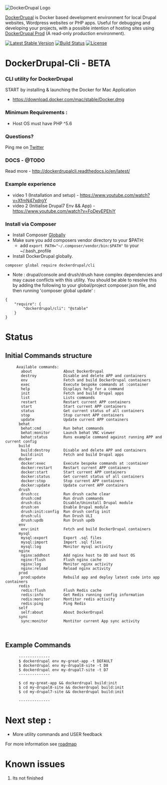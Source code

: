 ![DockerDrupal Logo](https://raw.githubusercontent.com/4alldigital/DockerDrupal/master/docs/images/dd-logo.png)

[DockerDrupal](https://www.4alldigital.io/docker-drupal) is Docker based development environment for local Drupal websites, Wordpress websites or PHP apps. Useful for debugging and developing your projects, with a possible intention of hosting sites using [DockerDrupal Prod](https://github.com/4alldigital/drupalprod-docker) (A read-only production environment).

[![Latest Stable Version](https://poser.pugx.org/dockerdrupal/cli/v/stable)](https://packagist.org/packages/dockerdrupal/cli)
[![Build Status](https://travis-ci.org/4AllDigital/DockerDrupalCli.svg?branch=master)](https://travis-ci.org/4AllDigital/DockerDrupalCli)
[![License](https://poser.pugx.org/dockerdrupal/cli/license)](https://github.com/4AllDigital/DockerDrupalCli/blob/master/LICENSE.txt)

# DockerDrupal-Cli - BETA
### CLI utility for DockerDrupal

  START by installing & launching the Docker for Mac Application 
   - https://download.docker.com/mac/stable/Docker.dmg
   
### Minimum Requirements : 
- Host OS must have PHP ^5.6

### Questions?
  Ping me on [Twitter](http://twitter.com/@4alldigital)
  
### DOCS - @TODO
  Read more - http://dockerdrupalcli.readthedocs.io/en/latest/
  
### Example experience
   - video 1 (Installation and setup) - https://www.youtube.com/watch?v=XfmN47xdrgY
   - video 2 (Initialise Drupal7 Env && App) - https://www.youtube.com/watch?v=FoDeyEPEhiY
   
   
### Install via Composer
  - Install Composer [Globally](https://getcomposer.org/doc/00-intro.md#globally) 
  - Make sure you add composers vendor directory to your $PATH:
    - add `export PATH="~/.composer/vendor/bin:$PATH"` to your ~/.bash_profile
  - Install DockerDrupal globally.

```
composer global require dockerdrupal/cli
```

- Note : drupal/console and drush/drush have complex dependencies and may cause conflicts with this utility. You should be able to resolve this by adding the following to your global/project composer.json file, and then running 'composer global update' :

```
{
    "require": {
        "dockerdrupal/cli": "@stable"
    }
}
```


# Status
## Initial Commands structure
```
     Available commands:
       about              About DockerDrupal
       destroy            Disable and delete APP and containers
       env                Fetch and build DockerDrupal containers
       exec               Execute bespoke commands at :container
       help               Displays help for a command
       init               Fetch and build Drupal apps
       list               Lists commands
       restart            Restart current APP containers
       start              Start current APP containers
       status             Get current status of all containers
       stop               Stop current APP containers
       update             Update current APP containers
      behat
       behat:cmd          Run behat commands
       behat:monitor      Launch behat VNC viewer
       behat:status       Runs example command against running APP and current config
      build
       build:destroy      Disable and delete APP and containers
       build:init         Fetch and build Drupal apps
      docker
       docker:exec        Execute bespoke commands at :container
       docker:restart     Restart current APP containers
       docker:start       Start current APP containers
       docker:status      Get current status of all containers
       docker:stop        Stop current APP containers
       docker:update      Update current APP containers
      drush
       drush:cc           Run drush cache clear 
       drush:cmd          Run drush commands 
       drush:dis          Disable/Uninstall Drupal module
       drush:en           Enable Drupal module
       drush:init:config  Run drush config init
       drush:uli          Run Drush ULI
       drush:updb         Run Drush updb
      env
       env:init           Fetch and build DockerDrupal containers
      mysql
       mysql:export       Export .sql files
       mysql:import       Import .sql files
       mysql:log          Monitor mysql activity
      nginx
       nginx:addhost      Add nginx host to DD and host OS
       nginx:flush        Flush nginx cache
       nginx:log          Monitor nginx activity
       nginx:reload       Reload nginx activity
      prod
       prod:update        Rebuild app and deploy latest code into app containers
      redis
       redis:flush        Flush Redis cache
       redis:info         Get Redis running config information
       redis:monitor      Montitor redis activity
       redis:ping         Ping Redis
      self
       self:about         About DockerDrupal
      sync
       sync:monitor       Montitor current App sync activity

       
```

## Example Commands
```
      --------------
      $ dockerdrupal env my-great-app -t DEFAULT
      $ dockerdrupal env my-drupal8-site -t D8
      $ dockerdrupal env my-drupal7-site -t D7
      --------------

      $ cd my-great-app && dockerdrupal build:init
      $ cd my-drupal8-site && dockerdrupal build:init
      $ cd my-drupal7-site && dockerdrupal build:init

      --------------

```

# Next step :

 - More utility commands and USER feedback

For more information see [roadmap](https://github.com/4AllDigital/DockerDrupalCli/blob/master/roadmap.md)

# Known issues

1. Its not finished
